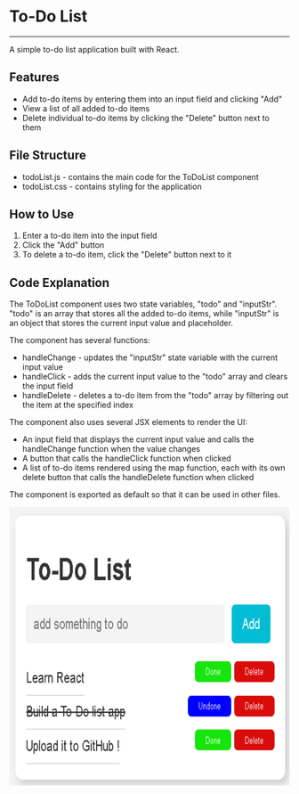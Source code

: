 <h1>To-Do List</h1>
<hr/>
<p>A simple to-do list application built with React.</p>
<h2>Features</h2>
<ul>
  <li>Add to-do items by entering them into an input field and clicking "Add"</li>
  <li>View a list of all added to-do items</li>
  <li>Delete individual to-do items by clicking the "Delete" button next to them</li>
</ul>
<h2>File Structure</h2>
<ul>
  <li>todoList.js - contains the main code for the ToDoList component</li>
  <li>todoList.css - contains styling for the application</li>
</ul>
<h2>How to Use</h2>
<ol>
  <li>Enter a to-do item into the input field</li>
  <li>Click the "Add" button</li>
  <li>To delete a to-do item, click the "Delete" button next to it</li>
</ol>
<h2>Code Explanation</h2>
<p>The ToDoList component uses two state variables, "todo" and "inputStr". "todo" is an array that stores all the added to-do items, while "inputStr" is an object that stores the current input value and placeholder.</p>
<p>The component has several functions:</p>
<ul>
  <li>handleChange - updates the "inputStr" state variable with the current input value</li>
  <li>handleClick - adds the current input value to the "todo" array and clears the input field</li>
  <li>handleDelete - deletes a to-do item from the "todo" array by filtering out the item at the specified index</li>
</ul>
<p>The component also uses several JSX elements to render the UI:</p>
<ul>
  <li>An input field that displays the current input value and calls the handleChange function when the value changes</li>
  <li>A button that calls the handleClick function when clicked</li>
  <li>A list of to-do items rendered using the map function, each with its own delete button that calls the handleDelete function when clicked</li>
</ul>
<p>The component is exported as default so that it can be used in other files.</p>

<img height="500px" src="my-app\public\ToDoListExample.png"></img>
